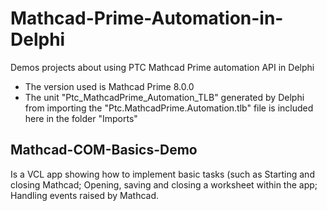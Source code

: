 # Mathcad-Prime-Automation-in-Delphi
Demos projects about using PTC Mathcad Prime automation API in Delphi
- The version used is Mathcad Prime 8.0.0
- The unit "Ptc_MathcadPrime_Automation_TLB" generated by Delphi from importing the "Ptc.MathcadPrime.Automation.tlb" file is included here in the folder "Imports"

## Mathcad-COM-Basics-Demo
Is a VCL app showing how to implement basic tasks (such as Starting and closing Mathcad; Opening, saving and closing a worksheet within the app; Handling events raised by Mathcad.
